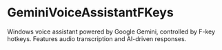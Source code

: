 # GeminiVoiceAssistantFKeys
Windows voice assistant powered by Google Gemini, controlled by F-key hotkeys. Features audio transcription and AI-driven responses.
